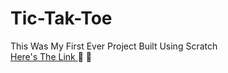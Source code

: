 # Tic-Tak-Toe
This Was My First Ever Project Built Using Scratch  
<a href="https://scratch.mit.edu/projects/206699098/">Here's The Link </a>&#x1F917; &#x1F917;
